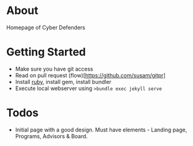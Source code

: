 # About
Homepage of Cyber Defenders

# Getting Started
* Make sure you have git access
* Read on pull request (flow)[https://github.com/susam/gitpr]
* Install [ruby](https://www.ruby-lang.org/en/documentation/installation/#homebrew), install gem, install bundler
* Execute local webserver using ```>bundle exec jekyll serve```

# Todos
* Initial page with a good design. Must have elements - Landing page, Programs, Advisors & Board.
